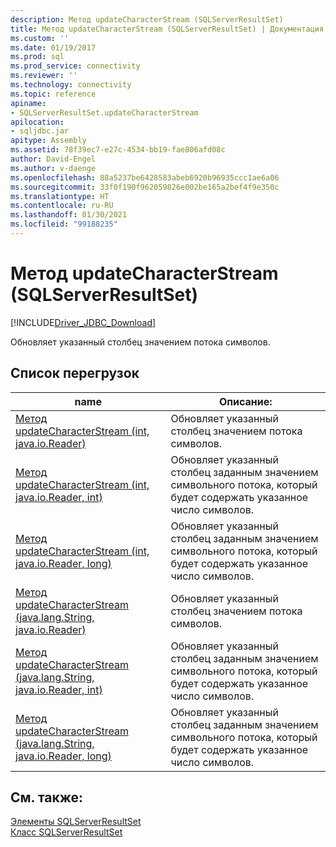 ```yaml
---
description: Метод updateCharacterStream (SQLServerResultSet)
title: Метод updateCharacterStream (SQLServerResultSet) | Документация Майкрософт
ms.custom: ''
ms.date: 01/19/2017
ms.prod: sql
ms.prod_service: connectivity
ms.reviewer: ''
ms.technology: connectivity
ms.topic: reference
apiname:
- SQLServerResultSet.updateCharacterStream
apilocation:
- sqljdbc.jar
apitype: Assembly
ms.assetid: 78f39ec7-e27c-4534-bb19-fae806afd08c
author: David-Engel
ms.author: v-daenge
ms.openlocfilehash: 88a5237be6428583abeb6920b96935ccc1ae6a06
ms.sourcegitcommit: 33f0f190f962059826e002be165a2bef4f9e350c
ms.translationtype: HT
ms.contentlocale: ru-RU
ms.lasthandoff: 01/30/2021
ms.locfileid: "99188235"
---
```

# <a name="updatecharacterstream-method-sqlserverresultset"></a>Метод updateCharacterStream (SQLServerResultSet)
[!INCLUDE[Driver_JDBC_Download](../../../includes/driver_jdbc_download.md)]

  Обновляет указанный столбец значением потока символов.  
  
## <a name="overload-list"></a>Список перегрузок  
  
|name|Описание:|  
|----------|-----------------|  
|[Метод updateCharacterStream (int, java.io.Reader)](../../../connect/jdbc/reference/updatecharacterstream-method-int-java-io-reader.md)|Обновляет указанный столбец значением потока символов.|  
|[Метод updateCharacterStream (int, java.io.Reader, int)](../../../connect/jdbc/reference/updatecharacterstream-method-int-java-io-reader-int.md)|Обновляет указанный столбец заданным значением символьного потока, который будет содержать указанное число символов.|  
|[Метод updateCharacterStream (int, java.io.Reader, long)](../../../connect/jdbc/reference/updatecharacterstream-method-int-java-io-reader-long.md)|Обновляет указанный столбец заданным значением символьного потока, который будет содержать указанное число символов.|  
|[Метод updateCharacterStream (java.lang.String, java.io.Reader)](../../../connect/jdbc/reference/updatecharacterstream-method-java-lang-string-java-io-reader.md)|Обновляет указанный столбец значением потока символов.|  
|[Метод updateCharacterStream (java.lang.String, java.io.Reader, int)](../../../connect/jdbc/reference/updatecharacterstream-method-java-lang-string-java-io-reader-int.md)|Обновляет указанный столбец заданным значением символьного потока, который будет содержать указанное число символов.|  
|[Метод updateCharacterStream (java.lang.String, java.io.Reader, long)](../../../connect/jdbc/reference/updatecharacterstream-method-java-lang-string-java-io-reader-long.md)|Обновляет указанный столбец заданным значением символьного потока, который будет содержать указанное число символов.|  
  
## <a name="see-also"></a>См. также:  
 [Элементы SQLServerResultSet](../../../connect/jdbc/reference/sqlserverresultset-members.md)   
 [Класс SQLServerResultSet](../../../connect/jdbc/reference/sqlserverresultset-class.md)  
  
  
